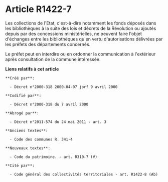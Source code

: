 # Article R1422-7

Les collections de l'Etat, c'est-à-dire notamment les fonds déposés dans les bibliothèques à la suite des lois et décrets de
la Révolution ou ajoutés depuis par des concessions ministérielles, ne peuvent faire l'objet d'échanges entre les
bibliothèques qu'en vertu d'autorisations délivrées par les préfets des départements concernés.

Le préfet peut en interdire ou en ordonner la communication à l'extérieur après consultation de la commune intéressée.

**Liens relatifs à cet article**

	**Créé par**:

	  - Décret n°2000-318 2000-04-07 jorf 9 avril 2000

	**Codifié par**:

	  - Décret n°2000-318 du 7 avril 2000

	**Abrogé par**:

	  - Décret n°2011-574 du 24 mai 2011 - art. 3

	**Anciens textes**:

	  - Code des communes R. 341-4

	**Nouveaux textes**:

	  - Code du patrimoine. - art. R310-7 (V)

	**Cité par**:

	  - Code général des collectivités territoriales - art. R1422-8 (Ab)

